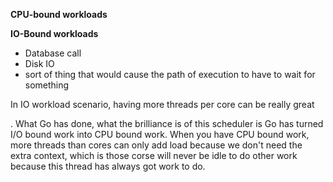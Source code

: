 **CPU-bound workloads**

**IO-Bound workloads**

- Database call 
- Disk IO
- sort of thing that would cause the path of execution to have to wait for something

In IO workload scenario, having more threads per core can be really great


. What Go has done, what the brilliance is of this scheduler is Go has turned I/O bound work into CPU bound work. When you have CPU bound work, more threads than cores can only add load because we don't need the extra context, which is those corse will never be idle to do other work because this thread has always got work to do.